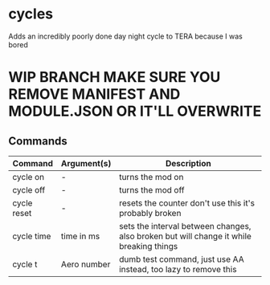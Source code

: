 # cycles
Adds an incredibly poorly done day night cycle to TERA because I was bored
# WIP BRANCH MAKE SURE YOU REMOVE MANIFEST AND MODULE.JSON OR IT'LL OVERWRITE

## Commands

Command | Argument(s) |  Description
---|---|---
cycle on| - |  turns the mod on |
cycle off | - | turns the mod off
cycle reset | - | resets the counter don't use this it's probably broken
cycle time| time in ms | sets the interval between changes, also broken but will change it while breaking things
cycle t | Aero number | dumb test command, just use AA instead, too lazy to remove this
